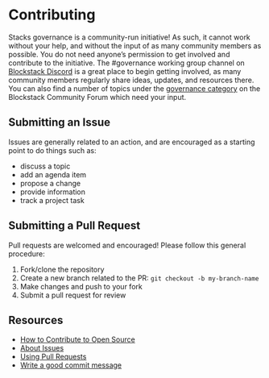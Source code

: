 # Contributing

Stacks governance is a community-run initiative! As such, it cannot work without your help, and without the input of as many community members as possible. You do not need anyone’s permission to get involved and contribute to the initiative. The #governance working group channel on [Blockstack Discord](https://discordapp.com/invite/ny6wGkx) is a great place to begin getting involved, as many community members regularly share ideas, updates, and resources there. You can also find a number of topics under the [governance category](https://forum.blockstack.org/c/governance) on the Blockstack Community Forum which need your input.

## Submitting an Issue

Issues are generally related to an action, and are encouraged as a starting point to do things such as:

- discuss a topic
- add an agenda item
- propose a change
- provide information
- track a project task

## Submitting a Pull Request

Pull requests are welcomed and encouraged! Please follow this general procedure:

1. Fork/clone the repository
1. Create a new branch related to the PR: `git checkout -b my-branch-name`
1. Make changes and push to your fork
1. Submit a pull request for review

## Resources

- [How to Contribute to Open Source](https://opensource.guide/how-to-contribute/)
- [About Issues](https://help.github.com/en/github/managing-your-work-on-github/about-issues)
- [Using Pull Requests](https://help.github.com/articles/about-pull-requests/)
- [Write a good commit message](http://tbaggery.com/2008/04/19/a-note-about-git-commit-messages.html)

